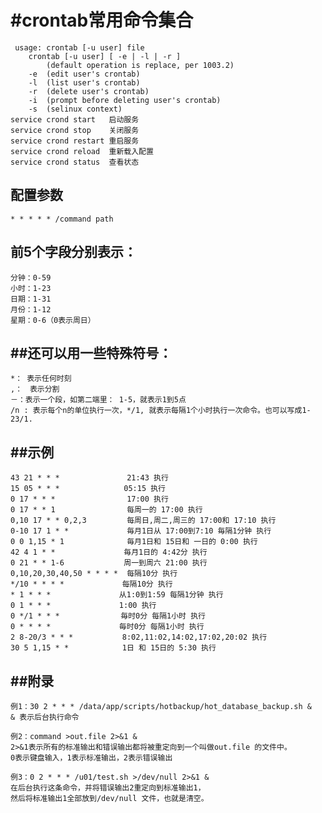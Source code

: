 #crontab常用命令集合
====
     usage:	crontab [-u user] file
     	crontab [-u user] [ -e | -l | -r ]
     		(default operation is replace, per 1003.2)
     	-e	(edit user's crontab)
     	-l	(list user's crontab)
     	-r	(delete user's crontab)
     	-i	(prompt before deleting user's crontab)
     	-s	(selinux context)   
    service crond start   启动服务
    service crond stop    关闭服务
    service crond restart 重启服务
    service crond reload  重新载入配置
    service crond status  查看状态
配置参数
----
    * * * * * /command path  
前5个字段分别表示：
----
    分钟：0-59
    小时：1-23
    日期：1-31
    月份：1-12
    星期：0-6（0表示周日）
##还可以用一些特殊符号：
----
    *： 表示任何时刻
    ,：　表示分割
    －：表示一个段，如第二端里： 1-5，就表示1到5点
    /n : 表示每个n的单位执行一次，*/1, 就表示每隔1个小时执行一次命令。也可以写成1-23/1.
##示例
----
    43 21 * * *               21:43 执行
    15 05 * * * 　　          05:15 执行
    0 17 * * *                17:00 执行
    0 17 * * 1                每周一的 17:00 执行
    0,10 17 * * 0,2,3         每周日,周二,周三的 17:00和 17:10 执行
    0-10 17 1 * *             毎月1日从 17:00到7:10 毎隔1分钟 执行
    0 0 1,15 * 1              毎月1日和 15日和 一日的 0:00 执行
    42 4 1 * * 　 　          毎月1日的 4:42分 执行
    0 21 * * 1-6　　          周一到周六 21:00 执行
    0,10,20,30,40,50 * * * *  每隔10分 执行
    */10 * * * * 　　　　　　  每隔10分 执行
    * 1 * * *　　　　　　　　  从1:0到1:59 每隔1分钟 执行
    0 1 * * *　　　　　　　　  1:00 执行
    0 */1 * * *　　　　　　　  毎时0分 每隔1小时 执行
    0 * * * *　　　　　　　　  毎时0分 每隔1小时 执行
    2 8-20/3 * * *　　　　　　 8:02,11:02,14:02,17:02,20:02 执行
    30 5 1,15 * *　　　　　　  1日 和 15日的 5:30 执行
##附录
----
    例1：30 2 * * * /data/app/scripts/hotbackup/hot_database_backup.sh &
    & 表示后台执行命令
    
    例2：command >out.file 2>&1 &
    2>&1表示所有的标准输出和错误输出都将被重定向到一个叫做out.file 的文件中。
    0表示键盘输入，1表示标准输出，2表示错误输出
    
    例3：0 2 * * * /u01/test.sh >/dev/null 2>&1 &
    在后台执行这条命令，并将错误输出2重定向到标准输出1，
    然后将标准输出1全部放到/dev/null 文件，也就是清空。
    
    
    
